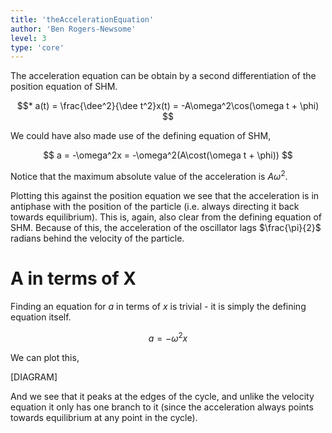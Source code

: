 ```yaml
---
title: 'theAccelerationEquation'
author: 'Ben Rogers-Newsome'
level: 3
type: 'core'
---
```


The acceleration equation can be obtain by a second differentiation of the position equation of SHM.

$$*
	a(t) = \frac{\dee^2}{\dee t^2}x(t) = -A\omega^2\cos(\omega t + \phi)
$$

We could have also made use of the defining equation of SHM,

$$
	a = -\omega^2x = -\omega^2(A\cost(\omega t + \phi))
$$

Notice that the maximum absolute value of the acceleration is $A\omega^2$.

Plotting this against the position equation we see that the acceleration is in antiphase with the position of the particle (i.e. always directing it back towards equilibrium). This is, again, also clear from the defining equation of SHM. Because of this, the acceleration of the oscillator lags $\frac{\pi}{2}$ radians behind the velocity of the particle.


# A in terms of X

Finding an equation for $a$ in terms of $x$ is trivial - it is simply the defining equation itself.

$$
	a = -\omega^2 x
$$

We can plot this,

[DIAGRAM]

And we see that it peaks at the edges of the cycle, and unlike the velocity equation it only has one branch to it (since the acceleration always points towards equilibrium at any point in the cycle).
